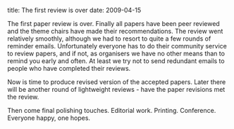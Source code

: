 title: The first review is over
date: 2009-04-15 

The first paper review is over. Finally all papers have been peer reviewed and the theme chairs have made their recommendations. The review went relatively smoothly, although we had to resort to quite a few rounds of reminder emails. Unfortunately everyone has to do their community service to review papers, and if not, as organisers we have no other means than to remind you early and often. At least we try not to send redundant emails to people who have completed their reviews.

Now is time to produce revised version of the accepted papers. Later there will be another round of lightweight reviews - have the paper revisions met the review.

Then come final polishing touches. Editorial work. Printing. Conference. Everyone happy, one hopes.